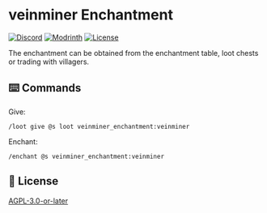 # veinminer Enchantment

[![Discord](https://img.shields.io/discord/1327308441324097681?label=discord&color=blue&logo=discord)](https://discord.gg/5UdcDa5xNC)
[![Modrinth](https://img.shields.io/modrinth/dt/veinminer-enchantment-data-pack?label=modrinth&logo=modrinth)](https://modrinth.com/datapack/;ly-veinminer-enchantment)
[![License](https://img.shields.io/github/license/lullaby6/enchantments-data-pack)](https://github.com/lullaby6/enchantments-data-pack/blob/main/LICENSE)

The enchantment can be obtained from the enchantment table, loot chests or trading with villagers.

## ⌨️ Commands

Give:

```mcfunction
/loot give @s loot veinminer_enchantment:veinminer
```

Enchant:

```mcfunction
/enchant @s veinminer_enchantment:veinminer
```

## 🪪 License

[AGPL-3.0-or-later](https://github.com/lullaby6/enchantments-data-pack/blob/main/LICENSE)